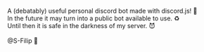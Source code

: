 A (debatably) useful personal discord bot made with discord.js! 🤖\
In the future it may turn into a public bot available to use. ♻️\
Until then it is safe in the darkness of my server. 😈\
\
@S-Filip 👋
